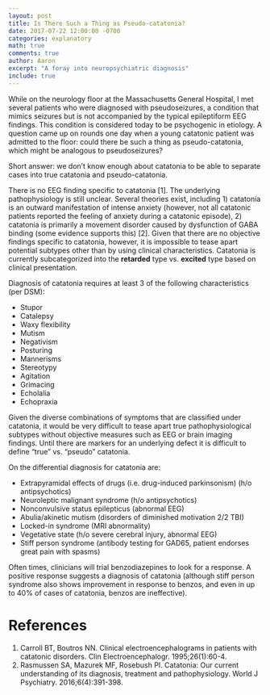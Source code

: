 ```yaml
---
layout: post
title: Is There Such a Thing as Pseudo-catatonia?
date: 2017-07-22 12:00:00 -0700
categories: explanatory 
math: true
comments: true
author: Aaron
excerpt: "A foray into neuropsychiatric diagnosis"
include: true
---
```

While on the neurology floor at the Massachusetts General Hospital, I met several patients who were diagnosed with pseudoseizures, a condition that mimics seizures but is not accompanied by the typical epileptiform EEG findings. This condition is considered today to be psychogenic in etiology. A question came up on rounds one day when a young catatonic patient was admitted to the floor: could there be such a thing as pseudo-catatonia, which might be analogous to pseudoseizures?

Short answer: we don’t know enough about catatonia to be able to separate cases into true catatonia and pseudo-catatonia.

There is no EEG finding specific to catatonia [1]. The underlying pathophysiology is still unclear. Several theories exist, including 1) catatonia is an outward manifestation of intense anxiety (however, not all catatonic patients reported the feeling of anxiety during a catatonic episode), 2) catatonia is primarily a movement disorder caused by dysfunction of GABA binding (some evidence supports this) [2]. Given that there are no objective findings specific to catatonia, however, it is impossible to tease apart potential subtypes other than by using clinical characteristics. Catatonia is currently subcategorized into the **retarded** type vs. **excited** type based on clinical presentation.

Diagnosis of catatonia requires at least 3 of the following characteristics (per DSM):

* Stupor
* Catalepsy
* Waxy flexibility
* Mutism
* Negativism
* Posturing
* Mannerisms
* Stereotypy
* Agitation
* Grimacing
* Echolalia
* Echopraxia

Given the diverse combinations of symptoms that are classified under catatonia, it would be very difficult to tease apart true pathophysiological subtypes without objective measures such as EEG or brain imaging findings. Until there are markers for an underlying defect it is difficult to define “true” vs. “pseudo” catatonia.

On the differential diagnosis for catatonia are:

* Extrapyramidal effects of drugs (i.e. drug-induced parkinsonism) (h/o antipsychotics)
* Neuroleptic malignant syndrome (h/o antipsychotics)
* Nonconvulsive status epilepticus (abnormal EEG)
* Abulia/akinetic mutism (disorders of diminished motivation 2/2 TBI)
* Locked-in syndrome (MRI abnormality)
* Vegetative state (h/o severe cerebral injury, abnormal EEG)
* Stiff person syndrome (antibody testing for GAD65, patient endorses great pain with spasms)

Often times, clinicians will trial benzodiazepines to look for a response. A positive response suggests a diagnosis of catatonia (although stiff person syndrome also shows improvement in response to benzos, and even in up to 40% of cases of catatonia, benzos are ineffective).

References
===
1. Carroll BT, Boutros NN. Clinical electroencephalograms in patients with catatonic disorders. Clin Electroencephalogr. 1995;26(1):60-4.
2. Rasmussen SA, Mazurek MF, Rosebush PI. Catatonia: Our current understanding of its diagnosis, treatment and pathophysiology. World J Psychiatry. 2016;6(4):391-398.